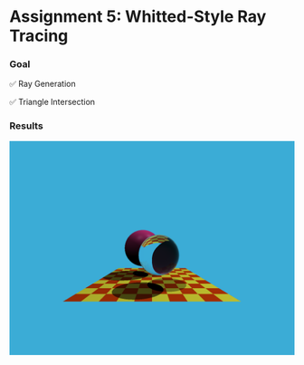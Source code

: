 # Assignment 5: Whitted-Style Ray Tracing

### Goal

:white_check_mark: ​Ray Generation

:white_check_mark: Triangle Intersection

### Results

![](https://github.com/TaKeTube/GAMES-101/blob/master/Assignment5/Code/results/1.png?raw=true)